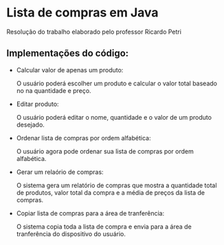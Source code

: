 # Lista de compras em Java
Resolução do trabalho elaborado pelo professor Ricardo Petri


## Implementações do código:
- Calcular valor de apenas um produto:

  O usuário poderá escolher um produto e calcular o valor total baseado no na quantidade e preço.
  
- Editar produto:

  O usuário poderá editar o nome, quantidade e o valor de um produto desejado.
  
- Ordenar lista de compras por ordem alfabética:

  O usuário agora pode ordenar sua lista de compras por ordem alfabética.
  
- Gerar um relaório de compras:

  O sistema gera um relatório de compras que mostra a quantidade total de produtos, valor total da compra e a média de preços da lista de compras.
  
- Copiar lista de compras para a área de tranferência: 

  O sistema copia toda a lista de compra e envia para a área de tranferência do dispositivo do usuário.
